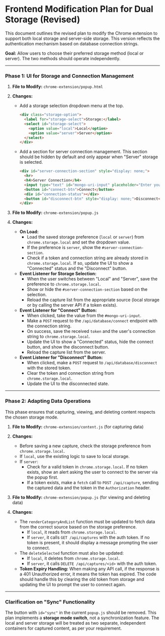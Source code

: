 # Frontend Modification Plan for Dual Storage (Revised)

This document outlines the revised plan to modify the Chrome extension to support both local storage and server-side storage. This version reflects the authentication mechanism based on database connection strings.

**Goal:** Allow users to choose their preferred storage method (local or server). The two methods should operate independently.

---

### Phase 1: UI for Storage and Connection Management

1.  **File to Modify:** `chrome-extension/popup.html`

2.  **Changes:**
    -   Add a storage selection dropdown menu at the top.
        ```html
        <div class="storage-option">
          <label for="storage-select">Storage:</label>
          <select id="storage-select">
            <option value="local">Local</option>
            <option value="server">Server</option>
          </select>
        </div>
        ```
    -   Add a section for server connection management. This section should be hidden by default and only appear when "Server" storage is selected.
        ```html
        <div id="server-connection-section" style="display: none;">
          <hr>
          <h4>Server Connection</h4>
          <input type="text" id="mongo-uri-input" placeholder="Enter your MongoDB Connection String">
          <button id="connect-btn">Connect</button>
          <div id="connection-status"></div>
          <button id="disconnect-btn" style="display: none;">Disconnect</button>
        </div>
        ```

3.  **File to Modify:** `chrome-extension/popup.js`

4.  **Changes:**
    -   **On Load:**
        -   Load the saved storage preference (`local` or `server`) from `chrome.storage.local` and set the dropdown value.
        -   If the preference is `server`, show the `#server-connection-section`.
        -   Check if a token and connection string are already stored in `chrome.storage.local`. If so, update the UI to show a "Connected" status and the "Disconnect" button.
    -   **Event Listener for Storage Selection:**
        -   When the user switches between "Local" and "Server", save the preference to `chrome.storage.local`.
        -   Show or hide the `#server-connection-section` based on the selection.
        -   Reload the capture list from the appropriate source (local storage or by calling the server API if a token exists).
    -   **Event Listener for "Connect" Button:**
        -   When clicked, take the value from the `#mongo-uri-input`.
        -   Make a `POST` request to the `/api/database/connect` endpoint with the connection string.
        -   On success, save the received `token` and the user's connection string to `chrome.storage.local`.
        -   Update the UI to show a "Connected" status, hide the connect button, and show the disconnect button.
        -   Reload the capture list from the server.
    -   **Event Listener for "Disconnect" Button:**
        -   When clicked, make a `POST` request to `/api/database/disconnect` with the stored token.
        -   Clear the token and connection string from `chrome.storage.local`.
        -   Update the UI to the disconnected state.

---

### Phase 2: Adapting Data Operations

This phase ensures that capturing, viewing, and deleting content respects the chosen storage mode.

1.  **File to Modify:** `chrome-extension/content.js` (for capturing data)

2.  **Changes:**
    -   Before saving a new capture, check the storage preference from `chrome.storage.local`.
    -   If `local`, use the existing logic to save to local storage.
    -   If `server`:
        -   Check for a valid token in `chrome.storage.local`. If no token exists, show an alert asking the user to connect to the server via the popup first.
        -   If a token exists, make a `fetch` call to `POST /api/capture`, sending the captured data and the token in the `Authorization` header.

3.  **File to Modify:** `chrome-extension/popup.js` (for viewing and deleting data)

4.  **Changes:**
    -   The `renderCategoryAndList` function must be updated to fetch data from the correct source based on the storage preference.
        -   If `local`, it reads from `chrome.storage.local`.
        -   If `server`, it calls `GET /api/captures` with the auth token. If no token is present, it should display a message prompting the user to connect.
    -   The `deleteSelected` function must also be updated:
        -   If `local`, it deletes from `chrome.storage.local`.
        -   If `server`, it calls `DELETE /api/captures/<id>` with the auth token.
    -   **Token Expiry Handling:** When making any API call, if the response is a 401 Unauthorized error, it means the token has expired. The code should handle this by clearing the old token from storage and updating the UI to prompt the user to connect again.

---

### Clarification on "Sync" Functionality

The button with `id="sync"` in the current `popup.js` should be removed. This plan implements a **storage mode switch**, not a synchronization feature. The local and server storage will be treated as two separate, independent containers for captured content, as per your requirement.